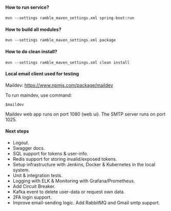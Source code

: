 #### How to run service?
```
mvn --settings ramble_maven_settings.xml spring-boot:run
```

#### How to build all modules?
```
mvn --settings ramble_maven_settings.xml package
```

#### How to do clean install?
```
mvn --settings ramble_maven_settings.xml clean install
```

#### Local email client used for testing
Maildev: https://www.npmjs.com/package/maildev

To run maindev, use command: 
```
$maildev
```
Maildev web app runs on port 1080 (web ui). The SMTP server runs on port 1025.

#### Next steps
* Logout.
* Swagger docs.
* SQL support for tokens & user-info.
* Redis support for storing invalid/exposed tokens.
* Setup infrastructure with Jenkins, Docker & Kubernetes in the local system.
* Unit & integration tests.
* Logging with ELK & Monitoring with Grafana/Prometheus.
* Add Circuit Breaker.
* Kafka event to delete user-data or request own data.
* 2FA login support.
* Improve email-sending logic. Add RabbitMQ and Gmail smtp support.
